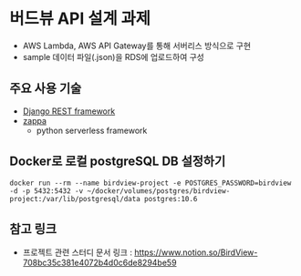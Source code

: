 # 버드뷰 API 설계 과제 

- AWS Lambda, AWS API Gateway를 통해 서버리스 방식으로 구현
- sample 데이터 파일(.json)을 RDS에 업로드하여 구성

## 주요 사용 기술
- [Django REST framework](https://www.django-rest-framework.org/)
- [zappa](https://github.com/Miserlou/Zappa)
  - python serverless framework

## Docker로 로컬 postgreSQL DB 설정하기

```shell script
docker run --rm --name birdview-project -e POSTGRES_PASSWORD=birdview -d -p 5432:5432 -v ~/docker/volumes/postgres/birdview-project:/var/lib/postgresql/data postgres:10.6
```

## 참고 링크
- 프로젝트 관련 스터디 문서 링크 : https://www.notion.so/BirdView-708bc35c381e4072b4d0c6de8294be59